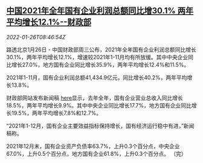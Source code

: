 <!--1643187662000-->
[中国2021年全年国有企业利润总额同比增30.1% 两年平均增长12.1%--财政部](https://cn.reuters.com/article/china-mof-2021-soe-profit-0126-idCNKBS2K00O3)
------

<div><i>2022-01-26T08:46:54Z</i></div><p>路透北京1月26日 - 中国财政部周三公布，2021年全年国有企业利润总额同比增长30.1%，两年平均增长12.1%，增速较2021年1-11月均有所放缓。其中中央企业同比增长27.0%，地方国有企业同比增长35.9%，两年平均增长12.4%和11.5%。</p><p>2021年1-11月，国有企业利润总额41,434.9亿元，同比增长40.2%，两年平均增长13.8%。</p><p>财政部网站发布新闻稿 <a href="http://zcgls.mof.gov.cn/qiyeyunxingdongtai/202201/t20220126_3785083.htm">here</a>显示，去年全年，国有企业营业总收入同比增长18.5%，两年平均增长9.9%。其中中央企业同比增长17.7%，地方国有企业同比增长19.5%，两年平均增长7.8%和12.7%。</p><p>“2021年1-12月，国有企业主要效益指标保持增长，国有经济运行稳中有进，”新闻稿称。</p><p>2021年12月末，国有企业资产负债率63.7%，上升0.3个百分点，中央企业67.0%，上升0.5个百分点，地方国有企业61.8%，上升0.3个百分点。 （完）</p>
